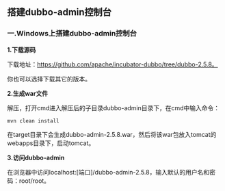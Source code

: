 ## 搭建dubbo-admin控制台
### 一.Windows上搭建dubbo-admin控制台

**1.下载源码**

下载地址：https://github.com/apache/incubator-dubbo/tree/dubbo-2.5.8。

你也可以选择下载其它的版本。

**2.生成war文件**

解压，打开cmd进入解压后的子目录dubbo-admin目录下，在cmd中输入命令：

	mvn clean install

在target目录下会生成dubbo-admin-2.5.8.war，然后将该war包放入tomcat的webapps目录下，启动tomcat。

**3.访问dubbo-admin**

在浏览器中访问localhost:[端口]/dubbo-admin-2.5.8，输入默认的用户名和密码：root/root。